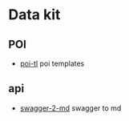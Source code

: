 # Data kit

## POI

- [poi-tl](https://github.com/Sayi/poi-tl) poi templates

## api

- [swagger-2-md](https://github.com/Swagger2Markup/swagger2markup) swagger to md